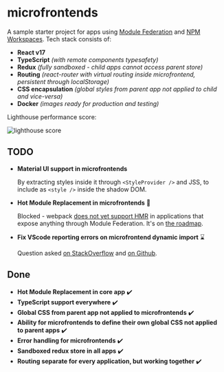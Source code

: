 # microfrontends

A sample starter project for apps using [Module Federation](https://webpack.js.org/concepts/module-federation/) and [NPM Workspaces](https://docs.npmjs.com/cli/v7/using-npm/workspaces). Tech stack consists of:

- **React v17**
- **TypeScript** *(with remote components typesafety)*
- **Redux** *(fully sandboxed - child apps cannot access parent store)*
- **Routing** *(react-router with virtual routing inside microfrontend, persistent through localStorage)*
- **CSS encapsulation** *(global styles from parent app not applied to child and vice-versa)*
- **Docker** *(images ready for production and testing)*

Lighthouse performance score:

![lighthouse score](https://user-images.githubusercontent.com/3832059/115778047-5a57a200-a3b6-11eb-902c-87b33266aabf.png)

## TODO

- **Material UI support in microfrontends**

    By extracting styles inside it through `<StyleProvider />` and JSS, to include as `<style />` inside the shadow DOM.

- **Hot Module Replacement in microfrontends** 🚫

  Blocked - webpack [does not yet support HMR](https://github.com/module-federation/module-federation-examples/issues/358) in applications that expose anything through Module Federation. It's on [the roadmap](https://webpack.js.org/blog/2020-12-08-roadmap-2021/#hot-module-replacement-for-module-federation).

- **Fix VScode reporting errors on microfrontend dynamic import** ⌛

  Question asked [on StackOverflow](https://stackoverflow.com/questions/67213082/vscode-ts-server-not-seeing-d-ts-files-defined-in-include-section-of-tsconfig) and [on Github](https://github.com/module-federation/module-federation-examples/issues/20).

## Done

- **Hot Module Replacement in core app** ✔️
- **TypeScript support everywhere** ✔️
- **Global CSS from parent app not applied to microfrontends** ✔️
- **Ability for microfrontends to define their own global CSS not applied to parent apps** ✔️
- **Error handling for microfrontends** ✔️
- **Sandboxed redux store in all apps** ✔️
- **Routing separate for every application, but working together** ✔️
